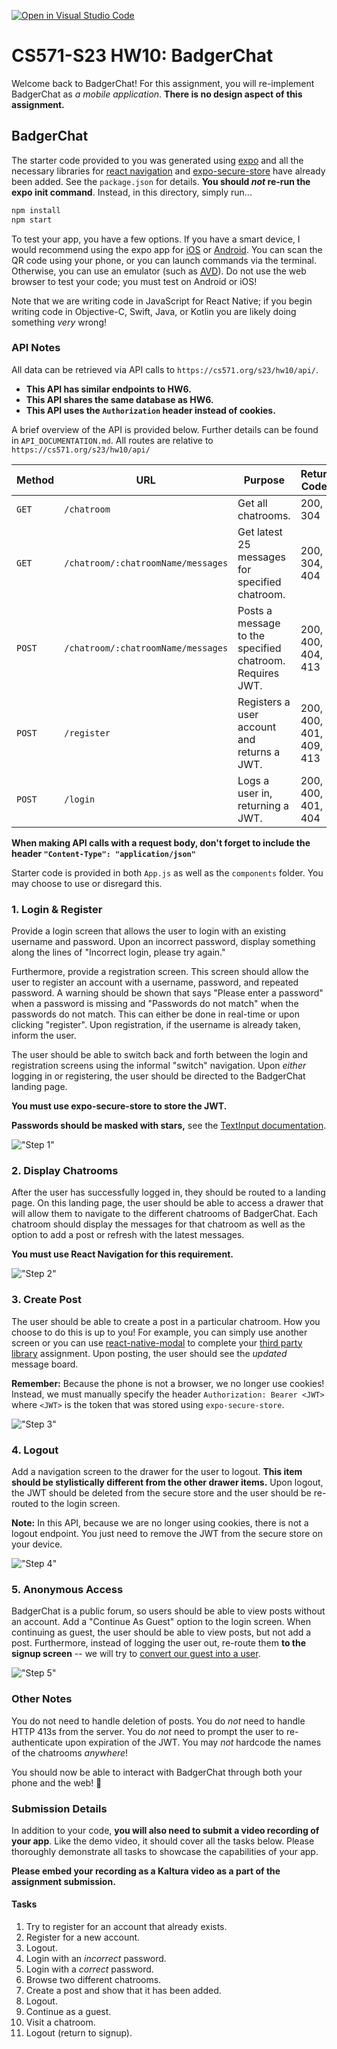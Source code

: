 [![Open in Visual Studio Code](https://classroom.github.com/assets/open-in-vscode-718a45dd9cf7e7f842a935f5ebbe5719a5e09af4491e668f4dbf3b35d5cca122.svg)](https://classroom.github.com/online_ide?assignment_repo_id=10873540&assignment_repo_type=AssignmentRepo)

# CS571-S23 HW10: BadgerChat

Welcome back to BadgerChat! For this assignment, you will re-implement BadgerChat as *a mobile application*. **There is no design aspect of this assignment.**

## BadgerChat

The starter code provided to you was generated using [expo](https://expo.dev/) and all the necessary libraries for [react navigation](https://reactnavigation.org/) and [expo-secure-store](https://www.npmjs.com/package/expo-secure-store) have already been added. See the `package.json` for details. **You should *not* re-run the expo init command**. Instead, in this directory, simply run...

```bash
npm install
npm start
```

To test your app, you have a few options. If you have a smart device, I would recommend using the expo app for [iOS](https://apps.apple.com/us/app/expo-go/id982107779) or [Android](https://play.google.com/store/apps/details?id=host.exp.exponent&hl=en_US&gl=US). You can scan the QR code using your phone, or you can launch commands via the terminal. Otherwise, you can use an emulator (such as [AVD](https://developer.android.com/studio/run/emulator)). Do not use the web browser to test your code; you must test on Android or iOS!

Note that we are writing code in JavaScript for React Native; if you begin writing code in Objective-C, Swift, Java, or Kotlin you are likely doing something *very* wrong!

### API Notes

All data can be retrieved via API calls to `https://cs571.org/s23/hw10/api/`.

 - **This API has similar endpoints to HW6.**
 - **This API shares the same database as HW6.**
 - **This API uses the `Authorization` header instead of cookies.**

A brief overview of the API is provided below. Further details can be found in `API_DOCUMENTATION.md`. All routes are relative to `https://cs571.org/s23/hw10/api/`

| Method | URL | Purpose | Return Codes |
| --- | --- | --- | --- |
| `GET`| `/chatroom` | Get all chatrooms. | 200, 304 |
| `GET` | `/chatroom/:chatroomName/messages`| Get latest 25 messages for specified chatroom. | 200, 304, 404 |
| `POST` | `/chatroom/:chatroomName/messages` | Posts a message to the specified chatroom. Requires JWT. | 200, 400, 404, 413 |
| `POST` | `/register` | Registers a user account and returns a JWT. | 200, 400, 401, 409, 413  |
| `POST` | `/login` | Logs a user in, returning a JWT. | 200, 400, 401, 404 |

**When making API calls with a request body, don't forget to include the header `"Content-Type": "application/json"`**

Starter code is provided in both `App.js` as well as the `components` folder. You may choose to use or disregard this.

### 1. Login & Register
Provide a login screen that allows the user to login with an existing username and password. Upon an incorrect password, display something along the lines of "Incorrect login, please try again."

Furthermore, provide a registration screen. This screen should allow the user to register an account with a username, password, and repeated password. A warning should be shown that says "Please enter a password" when a password is missing and "Passwords do not match" when the passwords do not match. This can either be done in real-time or upon clicking "register". Upon registration, if the username is already taken, inform the user.

The user should be able to switch back and forth between the login and registration screens using the informal "switch" navigation. Upon *either* logging in or registering, the user should be directed to the BadgerChat landing page.

**You must use expo-secure-store to store the JWT.**

**Passwords should be masked with stars,** see the [TextInput documentation](https://reactnative.dev/docs/textinput).

!["Step 1"](figures/s1.png)

### 2. Display Chatrooms

After the user has successfully logged in, they should be routed to a landing page. On this landing page, the user should be able to access a drawer that will allow them to navigate to the different chatrooms of BadgerChat. Each chatroom should display the messages for that chatroom as well as the option to add a post or refresh with the latest messages.

**You must use React Navigation for this requirement.**

!["Step 2"](figures/s2.png)

### 3. Create Post

The user should be able to create a post in a particular chatroom. How you choose to do this is up to you! For example, you can simply use another screen or you can use [react-native-modal](https://www.npmjs.com/package//react-native-modal) to complete your [third party library](https://canvas.wisc.edu/courses/345833/assignments/1780217) assignment. Upon posting, the user should see the *updated* message board.

**Remember:** Because the phone is not a browser, we no longer use cookies! Instead, we must manually specify the header `Authorization: Bearer <JWT>` where `<JWT>` is the token that was stored using `expo-secure-store`.

!["Step 3"](figures/s3.png)

### 4. Logout

Add a navigation screen to the drawer for the user to logout. **This item should be stylistically different from the other drawer items.** Upon logout, the JWT should be deleted from the secure store and the user should be re-routed to the login screen.

**Note:** In this API, because we are no longer using cookies, there is not a logout endpoint. You just need to remove the JWT from the secure store on your device.

!["Step 4"](figures/s4.png)

### 5. Anonymous Access

BadgerChat is a public forum, so users should be able to view posts without an account. Add a "Continue As Guest" option to the login screen. When continuing as guest, the user should be able to view posts, but not add a post. Furthermore, instead of logging the user out, re-route them **to the signup screen** -- we will try to [convert our guest into a user](https://seodigitalgroup.com/what-is-a-conversion/).

!["Step 5"](figures/s5.png)

### Other Notes
You do not need to handle deletion of posts. You do *not* need to handle HTTP 413s from the server. You do *not* need to prompt the user to re-authenticate upon expiration of the JWT. You may *not* hardcode the names of the chatrooms *anywhere*!

You should now be able to interact with BadgerChat through both your phone and the web! 🥳

### Submission Details
In addition to your code, **you will also need to submit a video recording of your app**. Like the demo video, it should cover all the tasks below. Please thoroughly demonstrate all tasks to showcase the capabilities of your app.

**Please embed your recording as a Kaltura video as a part of the assignment submission.**

#### Tasks 
 1. Try to register for an account that already exists.
 2. Register for a new account.
 3. Logout.
 4. Login with an *incorrect* password.
 5. Login with a *correct* password.
 6. Browse two different chatrooms.
 7. Create a post and show that it has been added.
 8. Logout.
 9. Continue as a guest.
 10. Visit a chatroom.
 11. Logout (return to signup). 
